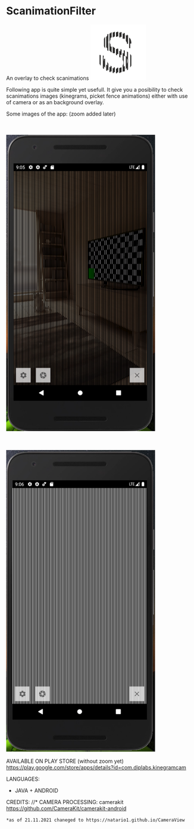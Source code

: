 # ScanimationFilter
An overlay to check scanimations
<img src="scanimationicon.png" width="150" />



Following app is quite simple yet usefull. It give you a posibility to check scanimations images (kinegrams, picket fence animations) either with use of camera or as an background overlay.


Some images of the app:
(zoom added later)

<BR><BR>
<img src="scanim1.PNG" width="400" />

  <BR><BR>
<img src="scanim2.PNG" width="400" />

  
  AVAILABLE ON PLAY STORE
 (without zoom yet)
https://play.google.com/store/apps/details?id=com.diplabs.kinegramcam

LANGUAGES:
* JAVA + ANDROID
    
CREDITS:
//* CAMERA PROCESSING: camerakit  https://github.com/CameraKit/camerakit-android
  
    *as of 21.11.2021 chaneged to https://natario1.github.io/CameraView

    
    
    
